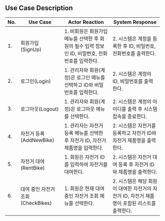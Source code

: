 ## Use Case Description

| No. | Use Case | Actor Reaction | System Response |
| --- | --- | --- | --- |
| 1. | 회원가입(SignUp) | 1. 비회원은 회원가입 메뉴를 선택한 후 회원의 필수 입력 정보인 ID, 비밀번호, 전화번호를 입력한다. | 2. 시스템은 계정을 등록한 후 ID, 비밀번호, 전화번호를 출력한다. |
| 2. | 로그인(Login) | 1. 관리자와 회원(계정)은 로그인 메뉴를 선택하고 ID와 비밀번호를 입력한다. | 2. 시스템은 계정의 ID, 비밀번호를 출력한다. |
| 3. | 로그아웃(Logout) | 1. 관리자와 회원(계정)은 로그아웃 메뉴를 선택한다. | 2. 시스템은 계정의 아이디를 출력 후 시스템 접속을 종료한다. |
| 4. | 자전거 등록(AddNewBike) | 1. 관리자는 자전거 등록 메뉴를 선택한 후 자전거 ID, 자전거 제품명을 입력한다. | 2. 시스템은 자전거를 등록하고 자전거 ID와 자전거 제품명을 출력한다. |
| 5. | 자전거 대여(RentBike) | 1. 회원은 자전거 ID를 입력하여 자전거를 대여한다. | 2. 시스템은 자전거 대여 등록 후 자전거 ID와 제품명을 출력한다. |
| 6. | 대여 중인 자전거 조회(CheckBikes) | 1. 회원은 현재 대여 중인 자전거 조회 메뉴를 선택한다. | 2. 시스템은 해당 회원이 대여한 자전거의 자전거 ID, 자전거 제품명이 포함된 리스트를 출력한다. |